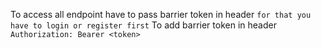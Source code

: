 To access all endpoint have to pass barrier token in header
`for that you have to login or register first`
To add barrier token in header
`Authorization: Bearer <token>`
